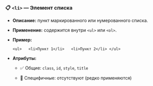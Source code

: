 ### 📋 `<li>` — Элемент списка

- **Описание:** пункт маркированного или нумерованного списка.
    
- **Применение:** содержится внутри `<ul>` или `<ol>`.
    
- **Пример:**
    
    `<ul>   <li>Пункт 1</li>   <li>Пункт 2</li> </ul>`
    
- **Атрибуты:**
    
    - ✅ Общие: `class`, `id`, `style`, `title`
        
    - 🔸 Специфичные: отсутствуют (редко применяются)